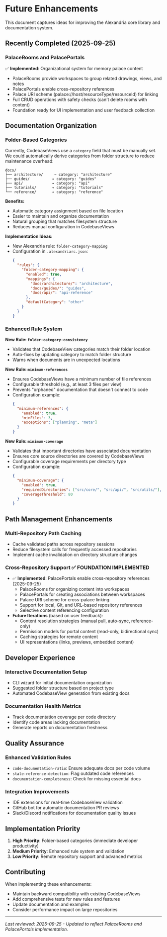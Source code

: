 # Future Enhancements

This document captures ideas for improving the Alexandria core library and documentation system.

## Recently Completed (2025-09-25)

### PalaceRooms and PalacePortals

✅ **Implemented**: Organizational system for memory palace content

- PalaceRooms provide workspaces to group related drawings, views, and notes
- PalacePortals enable cross-repository references
- Palace URI scheme (palace://host/resourceType/resourceId) for linking
- Full CRUD operations with safety checks (can't delete rooms with content)
- Foundation ready for UI implementation and user feedback collection

## Documentation Organization

### Folder-Based Categories

Currently, CodebaseViews use a `category` field that must be manually set. We could automatically derive categories from folder structure to reduce maintenance overhead:

```
docs/
├── architecture/     → category: "architecture"
├── guides/          → category: "guides"
├── api/             → category: "api"
├── tutorials/       → category: "tutorials"
└── reference/       → category: "reference"
```

**Benefits:**

- Automatic category assignment based on file location
- Easier to maintain and organize documentation
- Natural grouping that matches filesystem structure
- Reduces manual configuration in CodebaseViews

**Implementation Ideas:**

- New Alexandria rule: `folder-category-mapping`
- Configuration in `.alexandriarc.json`:
  ```json
  {
    "rules": {
      "folder-category-mapping": {
        "enabled": true,
        "mappings": {
          "docs/architecture/": "architecture",
          "docs/guides/": "guides",
          "docs/api/": "api-reference"
        },
        "defaultCategory": "other"
      }
    }
  }
  ```

### Enhanced Rule System

**New Rule: `folder-category-consistency`**

- Validates that CodebaseView categories match their folder location
- Auto-fixes by updating category to match folder structure
- Warns when documents are in unexpected locations

**New Rule: `minimum-references`**

- Ensures CodebaseViews have a minimum number of file references
- Configurable threshold (e.g., at least 3 files per view)
- Prevents "orphaned" documentation that doesn't connect to code
- Configuration example:
  ```json
  {
    "minimum-references": {
      "enabled": true,
      "minFiles": 3,
      "exceptions": ["planning", "meta"]
    }
  }
  ```

**New Rule: `minimum-coverage`**

- Validates that important directories have associated documentation
- Ensures core source directories are covered by CodebaseViews
- Configurable coverage requirements per directory type
- Configuration example:
  ```json
  {
    "minimum-coverage": {
      "enabled": true,
      "requiredDirectories": ["src/core/", "src/api/", "src/utils/"],
      "coverageThreshold": 80
    }
  }
  ```

## Path Management Enhancements

### Multi-Repository Path Caching

- Cache validated paths across repository sessions
- Reduce filesystem calls for frequently accessed repositories
- Implement cache invalidation on directory structure changes

### Cross-Repository Support ✅ FOUNDATION IMPLEMENTED

- ✅ **Implemented**: PalacePortals enable cross-repository references (2025-09-25)
  - PalaceRooms for organizing content into workspaces
  - PalacePortals for creating associations between workspaces
  - Palace URI scheme for cross-palace linking
  - Support for local, Git, and URL-based repository references
  - Selective content referencing configuration
- **Future Iterations** (based on user feedback):
  - Content resolution strategies (manual pull, auto-sync, reference-only)
  - Permission models for portal content (read-only, bidirectional sync)
  - Caching strategies for remote content
  - UI representations (links, previews, embedded content)

## Developer Experience

### Interactive Documentation Setup

- CLI wizard for initial documentation organization
- Suggested folder structure based on project type
- Automated CodebaseView generation from existing docs

### Documentation Health Metrics

- Track documentation coverage per code directory
- Identify code areas lacking documentation
- Generate reports on documentation freshness

## Quality Assurance

### Enhanced Validation Rules

- `code-documentation-ratio`: Ensure adequate docs per code volume
- `stale-reference-detection`: Flag outdated code references
- `documentation-completeness`: Check for missing essential docs

### Integration Improvements

- IDE extensions for real-time CodebaseView validation
- GitHub bot for automatic documentation PR reviews
- Slack/Discord notifications for documentation quality issues

## Implementation Priority

1. **High Priority**: Folder-based categories (immediate developer productivity)
2. **Medium Priority**: Enhanced rule system and validation
3. **Low Priority**: Remote repository support and advanced metrics

## Contributing

When implementing these enhancements:

- Maintain backward compatibility with existing CodebaseViews
- Add comprehensive tests for new rules and features
- Update documentation and examples
- Consider performance impact on large repositories

---

_Last reviewed: 2025-09-25 - Updated to reflect PalaceRooms and PalacePortals implementation._
